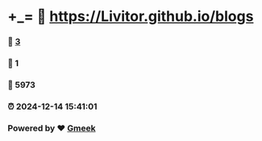 # +_= :link: https://Livitor.github.io/blogs 
### :page_facing_up: [3](https://Livitor.github.io/blogs/tag.html) 
### :speech_balloon: 1 
### :hibiscus: 5973 
### :alarm_clock: 2024-12-14 15:41:01 
### Powered by :heart: [Gmeek](https://github.com/Meekdai/Gmeek)
